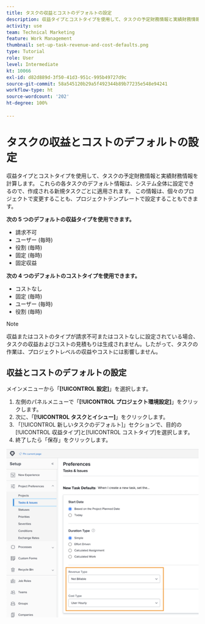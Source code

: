 ```yaml
---
title: タスクの収益とコストのデフォルトの設定
description: 収益タイプとコストタイプを使用して、タスクの予定財務情報と実績財務情報を計算する方法を説明します。
activity: use
team: Technical Marketing
feature: Work Management
thumbnail: set-up-task-revenue-and-cost-defaults.png
type: Tutorial
role: User
level: Intermediate
kt: 10066
exl-id: d82d889d-3f50-41d3-951c-995b49727d9c
source-git-commit: 58a545120b29a5f492344b89b77235e548e94241
workflow-type: ht
source-wordcount: '202'
ht-degree: 100%

---
```


# タスクの収益とコストのデフォルトの設定

収益タイプとコストタイプを使用して、タスクの予定財務情報と実績財務情報を計算します。 これらの各タスクのデフォルト情報は、システム全体に設定できるので、作成される新規タスクごとに適用されます。 この情報は、個々のプロジェクトで変更することも、プロジェクトテンプレートで設定することもできます。

**次の 5 つのデフォルトの収益タイプを使用できます。**

* 請求不可
* ユーザー (毎時)
* 役割 (毎時)
* 固定 (毎時)
* 固定収益

**次の 4 つのデフォルトのコストタイプを使用できます。**

* コストなし
* 固定 (毎時)
* ユーザー (毎時)
* 役割 (毎時)

>[!NOTE]
>
>収益またはコストのタイプが請求不可またはコストなしに設定されている場合、タスクの収益およびコストの見積もりは生成されません。したがって、タスクの作業は、プロジェクトレベルの収益やコストには影響しません。

## 収益とコストのデフォルトの設定

メインメニューから「**[!UICONTROL 設定]**」を選択します。

1. 左側のパネルメニューで「**[!UICONTROL プロジェクト環境設定]**」をクリックします。
1. 次に、「**[!UICONTROL タスクとイシュー]**」をクリックします。
1. 「[!UICONTROL 新しいタスクのデフォルト]」セクションで、目的の[!UICONTROL 収益タイプ]と[!UICONTROL コストタイプ]を選択します。
1. 終了したら「保存」をクリックします。

![収益とコストのデフォルトを設定する画像](assets/setting-up-finances-3.png)
